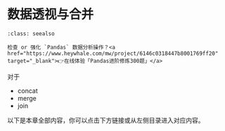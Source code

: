 # 数据透视与合并


<!-- #region -->
```{admonition} 在线刷题
:class: seealso

检查 or 强化 `Pandas` 数据分析操作？<a href="https://www.heywhale.com/mw/project/6146c0318447b8001769ff20" target="_blank">👉在线体验「Pandas进阶修炼300题」</a>
```



对于
- concat
- merge
- join



以下是本章全部内容，你可以点击下方链接或从左侧目录进入对应内容。

```{tableofcontents}
```
